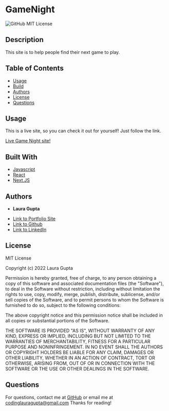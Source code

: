 # GameNight

![GitHub MIT License](https://img.shields.io/badge/license-MIT-blue)

## Description  

This site is to help people find their next game to play. 


## Table of Contents   

* [Usage](#usage)
* [Build](#Built)
* [Authors](#authors)
* [License](#license)
* [Questions](#questions)


## Usage 


This is a live site, so you can check it out for yourself! Just follow the link. 

[Live Game Night site!](https://game-night-lauragupta.vercel.app/)





## Built With

* [Javascript](https://developer.mozilla.org/en-US/docs/Web/JavaScript)
* [React](https://reactjs.org/)
* [Next.JS](https://nextjs.org/)



## Authors

* **Laura Gupta** 

- [Link to Portfolio Site](https://lauragupta.github.io/lauraReactPortfolio/)
- [Link to Github](https://github.com/lauragupta?tab=repositories)
- [Link to LinkedIn](https://www.linkedin.com/in/lauragupta/)


## License
MIT License

Copyright (c) 2022 Laura Gupta

Permission is hereby granted, free of charge, to any person obtaining a copy
of this software and associated documentation files (the "Software"), to deal
in the Software without restriction, including without limitation the rights
to use, copy, modify, merge, publish, distribute, sublicense, and/or sell
copies of the Software, and to permit persons to whom the Software is
furnished to do so, subject to the following conditions:

The above copyright notice and this permission notice shall be included in all
copies or substantial portions of the Software.

THE SOFTWARE IS PROVIDED "AS IS", WITHOUT WARRANTY OF ANY KIND, EXPRESS OR
IMPLIED, INCLUDING BUT NOT LIMITED TO THE WARRANTIES OF MERCHANTABILITY,
FITNESS FOR A PARTICULAR PURPOSE AND NONINFRINGEMENT. IN NO EVENT SHALL THE
AUTHORS OR COPYRIGHT HOLDERS BE LIABLE FOR ANY CLAIM, DAMAGES OR OTHER
LIABILITY, WHETHER IN AN ACTION OF CONTRACT, TORT OR OTHERWISE, ARISING FROM,
OUT OF OR IN CONNECTION WITH THE SOFTWARE OR THE USE OR OTHER DEALINGS IN THE
SOFTWARE.


## Questions 
For questions, contact me at [GitHub](https://github.com/lauragupta) or email me at <codinglauragupta@gmail.com>
Thanks for reading!
